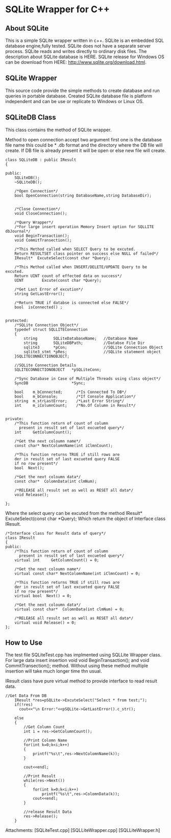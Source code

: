 # SQLite Wrapper for C++
## About SQLite
This is a simple SQLite wrapper written in c++. SQLite is an embedded SQL database engine,fully tested. SQLite does not have a separate server process. SQLite reads and writes directly to ordinary disk files.
The description about SQLite database is HERE.
SQLite release for Windows OS can be download from HERE: http://www.sqlite.org/download.html.
## SQLite Wrapper
This source code provide the simple methods to create database and run queries in portable database. Created SQLite database file is platform independent and can be use or replicate to Windows or Linux OS.

## SQLiteDB Class
This class contains the method of SQLite wrapper.

Method to open connection accept two argument first one is the database file name this could be * .db format and the directory where the DB file will create. If DB file is already present it will be open or else new file will create.
```
class SQLiteDB : public IResult
{

public:
	SQLiteDB();
	~SQLiteDB();
	
	/*Open Connection*/
	bool OpenConnection(string DatabaseName,string DatabaseDir); 


	/*Close Connection*/
	void CloseConnection();

	/*Query Wrapper*/
	/*For large insert operation Memory Insert option for SQLLITE dbJournal*/
	void BeginTransaction();
	void CommitTransection();

	/*This Method called when SELECT Query to be excuted. 
	Return RESULTSET class pointer on success else NULL of failed*/
	IResult*  ExcuteSelect(const char *Query);

	/*This Method called when INSERT/DELETE/UPDATE Query to be excuted. 
	Return UINT count of effected data on success*/
	UINT	    Excute(const char *Query);

	/*Get Last Error of excution*/
	string GetLastError();

	/*Return TRUE if databse is connected else FALSE*/
	bool  isConnected() ;	


protected:
	/*SQLite Connection Object*/
	typedef struct SQLLITEConnection
	{
		string		 SQLiteDatabaseName;   //Database Name
		string		 SQLiteDBPath;		   //Databse File Dir
		sqlite3		 *pCon;				   //SQLite Connection Object
		sqlite3_stmt *pRes;				   //SQLite statement object 
	}SQLITECONNECTIONOBJECT;

	//SQLite Connection Details
	SQLITECONNECTIONOBJECT	 *pSQLiteConn;

	/*Sync Database in Case of Multiple Threads using class object*/
	SyncDB					 *Sync;	

	bool	m_bConnected;      /*Is Connected To DB*/
	bool    m_bConsole;	       /*If Console Application*/
	string  m_strLastError;    /*Last Error String*/
	int	    m_iColumnCount;    /*No.Of Column in Result*/


private:
	/*This function return of count of column 
	  present in result set of last excueted query*/
	int	    GetColumnCount();

	/*Get the next coloumn name*/
	const char* NextColomnName(int iClmnCount);
	
	/*This function returns TRUE if still rows are 
	der in result set of last excueted query FALSE 
	if no row present*/
	bool  Next();

	/*Get the next coloumn data*/
	const char*  ColomnData(int clmNum);

	/*RELEASE all result set as well as RESET all data*/
	void Release(); 

};
```

Where the select query can be excuted from the method IResult* ExcuteSelect(const char *Query); Which return the object of Interface class IResult.
```
/*Interface class for Result data of query*/
class IResult
{
public:
	/*This function return of count of column 
	  present in result set of last excueted query*/
	virtual int	    GetColumnCount() = 0;

	/*Get the next coloumn name*/
	virtual const char* NextColomnName(int iClmnCount) = 0;
	
	/*This function returns TRUE if still rows are 
	der in result set of last excueted query FALSE 
	if no row present*/
	virtual bool  Next() = 0;

	/*Get the next coloumn data*/
	virtual const char*  ColomnData(int clmNum) = 0;

	/*RELEASE all result set as well as RESET all data*/
	virtual void Release() = 0;
};
```

## How to Use
The test file SQLiteTest.cpp has implmented using SQLLite Wrapper class. For large data insert insertion void void BeginTransaction(); and void CommitTransection(); method. Without using these method multiple insertion will take much longer time thn usual.

IResult class have pure virtual method to provide interface to read result data.
```
//Get Data From DB
	IResult *res=pSQLite->ExcuteSelect("Select * from test;");
	if(!res)
	  cout<<"\n Error:"<<pSQLite->GetLastError().c_str();
	
	else
	{
		//Get Column Count
		int i = res->GetColumnCount();
		
		//Print Colomn Name
		for(int k=0;k<i;k++)
		{
			printf("%s\t",res->NextColomnName(k));	
		}
		
		cout<<endl;

		//Print Result
		while(res->Next())
		{
			for(int k=0;k<i;k++)
				printf("%s\t",res->ColomnData(k));		
			cout<<endl;
		}

		//release Result Data
		res->Release();
	}
  ```
  Attachments: [SQLiteTest.cpp] [SQLLiteWrapper.cpp] [SQLLiteWrapper.h]
